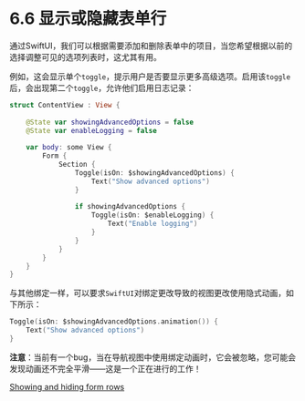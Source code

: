 # 6.6 显示或隐藏表单行

通过SwiftUI，我们可以根据需要添加和删除表单中的项目，当您希望根据以前的选择调整可见的选项列表时，这尤其有用。

例如，这会显示单个`toggle`，提示用户是否要显示更多高级选项。启用该`toggle`后，会出现第二个`toggle`，允许他们启用日志记录：

```swift
struct ContentView : View {
    
    @State var showingAdvancedOptions = false
    @State var enableLogging = false
    
    var body: some View {
        Form {
            Section {
                Toggle(isOn: $showingAdvancedOptions) {
                    Text("Show advanced options")
                }
                
                if showingAdvancedOptions {
                    Toggle(isOn: $enableLogging) {
                        Text("Enable logging")
                    }
                }
            }
        }
    }
}
```

与其他绑定一样，可以要求`SwiftUI`对绑定更改导致的视图更改使用隐式动画，如下所示：

```swift
Toggle(isOn: $showingAdvancedOptions.animation()) {
    Text("Show advanced options")
}
```

**注意**：当前有一个bug，当在导航视图中使用绑定动画时，它会被忽略，您可能会发现动画还不完全平滑——这是一个正在进行的工作！

[Showing and hiding form rows](https://www.hackingwithswift.com/quick-start/swiftui/showing-and-hiding-form-rows)

